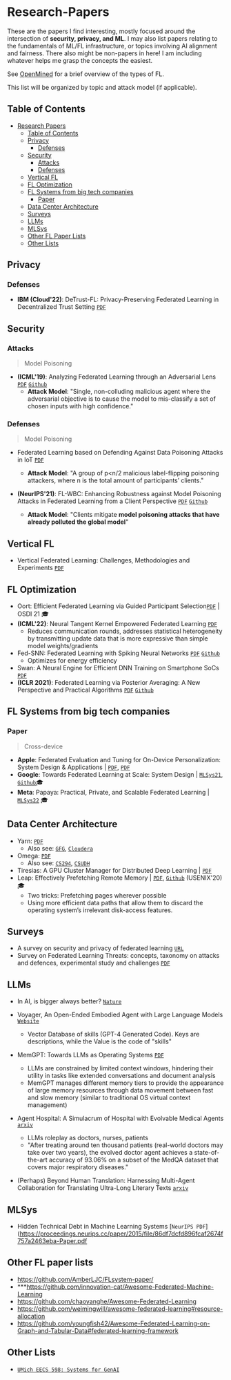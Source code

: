 # Research-Papers
These are the papers I find interesting, mostly focused around the intersection of **security, privacy, and ML**.
I may also list papers relating to the fundamentals of ML/FL infrastructure, or topics involving AI alignment and fairness.
There also might be non-papers in here! I am including whatever helps me grasp the concepts the easiest.

See [OpenMined](https://blog.openmined.org/federated-learning-types/) for a brief overview of the types of FL.

This list will be organized by topic and attack model (if applicable).

## Table of Contents
- [Research Papers](#research-papers)
    - [Table of Contents](#table-of-contents)
  - [Privacy](#privacy)
    - [Defenses](#defenses)
  - [Security](#security)
    - [Attacks](#attacks)
    - [Defenses](#defenses)
  - [Vertical FL](#vertical-fl)  
  - [FL Optimization](#fl-optimization)
  - [FL Systems from big tech companies](#fl-systems-from-big-tech-companies)
    - [Paper](#paper)
  - [Data Center Architecture](#data-center-architecture)
  - [Surveys](#surveys)
  - [LLMs](#llms)
  - [MLSys](#mlsys)
  - [Other FL Paper Lists](other-fl-paper-lists)
  - [Other Lists](other-lists)

## Privacy 

### Defenses
- **IBM (Cloud'22)**: DeTrust-FL: Privacy-Preserving Federated Learning in Decentralized Trust Setting [`PDF`](https://arxiv.org/pdf/2207.07779.pdf)


## Security

### Attacks

>Model Poisoning
- **(ICML'19)**: Analyzing Federated Learning through an Adversarial Lens [`PDF`](https://arxiv.org/pdf/1811.12470.pdf) [`Github`](https://github.com/inspire-group/ModelPoisoning)
    - **Attack Model**: "Single, non-colluding malicious agent where the adversarial objective is to cause the model to mis-classify a set of chosen inputs with high confidence." 

### Defenses

>Model Poisoning
- Federated Learning based on Defending Against Data Poisoning Attacks in IoT [`PDF`](https://arxiv.org/pdf/2209.06397.pdf)
    - **Attack Model**: "A group of p<n/2 malicious label-flipping poisoning attackers, where n is the total amount of participants’ clients." 
    
- **(NeurIPS'21)**: FL-WBC: Enhancing Robustness against Model Poisoning Attacks in Federated Learning from a Client Perspective [`PDF`](https://arxiv.org/pdf/2110.13864.pdf) [`Github`](https://github.com/jeremy313/FL-WBC)
   - **Attack Model**: "Clients mitigate **model poisoning attacks that have already polluted the global model**"



## Vertical FL
- Vertical Federated Learning: Challenges, Methodologies and Experiments [`PDF`](https://arxiv.org/pdf/2202.04309.pdf)

## FL Optimization
- Oort: Efficient Federated Learning via Guided Participant Selection[`PDF`](https://www.usenix.org/conference/osdi21/presentation/lai) | OSDI 21 🎓
- **(ICML'22)**: Neural Tangent Kernel Empowered Federated Learning [`PDF`](https://arxiv.org/pdf/2110.03681.pdf)
    - Reduces communication rounds, addresses statistical heterogeneity by transmitting update data that is more expressive than simple model weights/gradients
- Fed-SNN: Federated Learning with Spiking Neural Networks [`PDF`](https://arxiv.org/pdf/2106.06579v1.pdf) [`Github`](https://github.com/Intelligent-Computing-Lab-Yale/FedSNN)
    - Optimizes for energy efficiency
- Swan: A Neural Engine for Efficient DNN Training on Smartphone SoCs [`PDF`](https://arxiv.org/pdf/2206.04687.pdf)
- **(ICLR 2021)**: Federated Learning via Posterior Averaging: A New Perspective and Practical Algorithms [`PDF`](https://arxiv.org/pdf/2010.05273.pdf) [`Github`](https://github.com/alshedivat/fedpa)


## FL Systems from big tech companies
### Paper

>Cross-device
- **Apple**:  Federated Evaluation and Tuning for On-Device Personalization: System Design & Applications | [`PDF`](https://arxiv.org/pdf/2102.08503.pdf), [`PDF`](https://docs-assets.developer.apple.com/ml-research/papers/learning-with-privacy-at-scale.pdf)
- **Google**: Towards Federated Learning at Scale: System Design | [`MLSys21`](https://arxiv.org/abs/1902.01046), [`Github`](https://www.tensorflow.org/federated)🎓
- **Meta**: Papaya: Practical, Private, and Scalable Federated Learning | [`MLSys22`](https://arxiv.org/abs/2111.04877) 🎓

## Data Center Architecture
- Yarn: [`PDF`](https://www.cse.ust.hk/~weiwa/teaching/Fall15-COMP6611B/reading_list/YARN.pdf)
    - Also see: [`GFG`](https://www.geeksforgeeks.org/hadoop-yarn-architecture/), [`Cloudera`](https://docs.cloudera.com/HDPDocuments/HDP3/HDP-3.0.0/data-operating-system/content/apache_yarn.html)
- Omega: [`PDF`](https://wiki.epfl.ch/edicpublic/documents/Candidacy%20exam/Schwarzkopf-1.pdf)
    - Also see: [`CS294`](https://people.eecs.berkeley.edu/~istoica/classes/cs294/15/notes/10-omega.pdf), [`CSUDH`](https://csc.csudh.edu/btang/seminar/slides/Omega-Matt_Levan.pdf)
- Tiresias: A GPU Cluster Manager for Distributed Deep Learning | [`PDF`](https://web.eecs.umich.edu/~mosharaf/Readings/Tiresias.pdf)
- Leap: Effectively Prefetching Remote Memory | [`PDF`](https://www.usenix.org/system/files/atc20-maruf.pdf), [`Github`](https://github.com/SymbioticLab/Leap) (USENIX'20)🎓
    - Two tricks: Prefetching pages wherever possible
    - Using more efficient data paths that allow them to discard the operating system’s irrelevant disk-access features.

## Surveys
- A survey on security and privacy of federated learning [`URL`](https://www.sciencedirect.com/science/article/abs/pii/S0167739X20329848)
- Survey on Federated Learning Threats: concepts, taxonomy on attacks and defences, experimental study and challenges [`PDF`](https://arxiv.org/pdf/2201.08135.pdf)

## LLMs
- In AI, is bigger always better? [`Nature`](https://doi.org/10.1038/d41586-023-00641-w)
- Voyager, An Open-Ended Embodied Agent with Large Language Models [`Website`](https://voyager.minedojo.org/)
    - Vector Database of skills (GPT-4 Generated Code). Keys are descriptions, while the Value is the code of "skills"
- MemGPT: Towards LLMs as Operating Systems [`PDF`](https://arxiv.org/pdf/2310.08560.pdf)
    - LLMs are constrained by limited context windows, hindering their utility in tasks like extended conversations and document analysis
    - MemGPT manages different memory tiers to provide the appearance of large memory resources through data movement between fast
and slow memory (similar to traditional OS virtual context management)

- Agent Hospital: A Simulacrum of Hospital with Evolvable Medical Agents [`arxiv`](https://arxiv.org/abs/2405.02957)
    - LLMs roleplay as doctors, nurses, patients
    - "After treating around ten thousand patients (real-world doctors may take over two years), the evolved doctor agent achieves a state-of-the-art accuracy of 93.06% on a subset of the MedQA dataset that covers major respiratory diseases."
- (Perhaps) Beyond Human Translation: Harnessing Multi-Agent Collaboration for Translating Ultra-Long Literary Texts [`arxiv`](https://arxiv.org/html/2405.11804v1)

## MLSys
- Hidden Technical Debt in Machine Learning Systems [`NeurIPS PDF`](https://proceedings.neurips.cc/paper/2015/file/86df7dcfd896fcaf2674f757a2463eba-Paper.pdf

## Other FL paper lists
- https://github.com/AmberLJC/FLsystem-paper/
- ***https://github.com/innovation-cat/Awesome-Federated-Machine-Learning
- https://github.com/chaoyanghe/Awesome-Federated-Learning
- https://github.com/weimingwill/awesome-federated-learning#resource-allocation
- https://github.com/youngfish42/Awesome-Federated-Learning-on-Graph-and-Tabular-Data#federated-learning-framework

## Other Lists
- [`UMich EECS 598: Systems for GenAI`](https://github.com/mosharaf/eecs598/tree/w24-genai)
